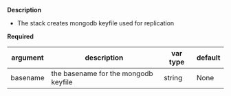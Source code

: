 **Description**

  - The stack creates mongodb keyfile used for replication

**Required**

| argument      | description                            | var type | default      |
| ------------- | -------------------------------------- | -------- | ------------ |
| basename   | the basename for the mongodb keyfile       | string   | None         |
